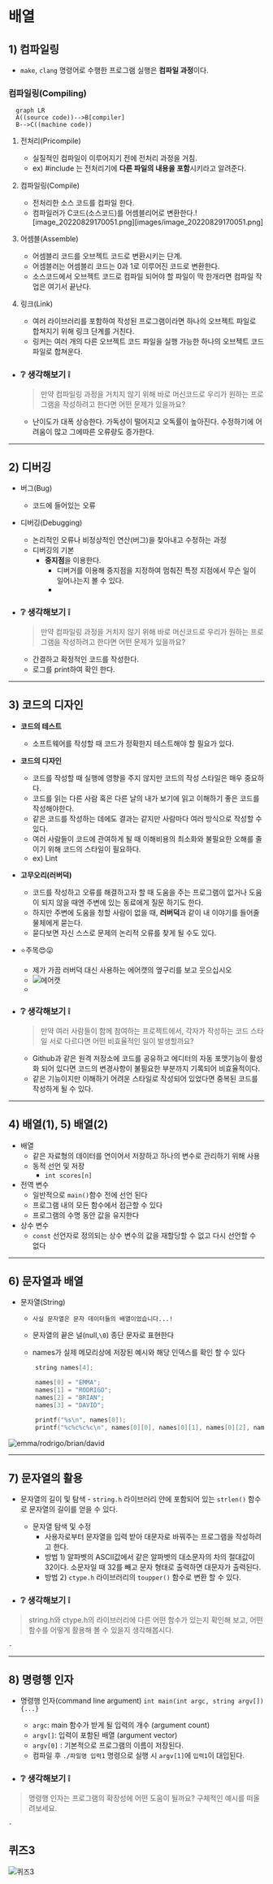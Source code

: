 # 배열
## 1) 컴파일링
- `make`, `clang`  명령어로 수행한 프로그램 실행은 **컴파일 과정**이다.

### 컴파일링(Compiling)
```mermaid
  graph LR
  A((source code))-->B[compiler]
  B-->C((machine code))
```
1. 전처리(Pricompile)
	- 실질적인 컴파일이 이루어지기 전에 전처리 과정을 거침.
	- ex) #include 는 전처리기에 **다른 파일의 내용을 포함**시키라고 알려준다.

2. 컴파일링(Compile)
	- 전처리한 소스 코드를 컴파일 한다.
	- 컴파일러가 C코드(소스코드)를 어셈블리어로 변환한다.![image_20220829170051.png][images/image_20220829170051.png]
3. 어셈블(Assemble)
	- 어셈블리 코드를 오브젝트 코드로 변환시키는 단계.
	- 어셈블러는 어셈블리 코드는 0과 1로 이루어진 코드로 변환한다.
	- 소스코드에서 오브젝트 코드로 컴파일 되어야 할 파일이 딱 한개라면 컴파일 작업은 여기서 끝난다.

4. 링크(Link)
	- 여러 라이브러리를 포함하여 작성된 프로그램이라면 하나의 오브젝트 파일로 합쳐지기 위해 링크 단계를 거친다.
	- 링커는 여러 개의 다른 오브젝트 코드 파일을 실행 가능한 하나의 오브젝트 코드 파일로 합쳐운다. 

- ### :grey_question: 생각해보기 :grey_exclamation:
	> 만약 컴파일링 과정을 거치지 않기 위해 바로 머신코드로 우리가 원하는 프로그램을 작성하려고 한다면 어떤 문제가 있을까요?

	- 난이도가 대폭 상승한다. 가독성이 떨어지고 오독률이 높아진다. 
  수정하기에 어려움이 많고 그에따른 오류량도 증가한다.

---
## 2) 디버깅
- 버그(Bug)
	- 코드에 들어있는 오류
- 디버깅(Debugging)
	- 논리적인 오류나 비정상적인 연산(버그)을 찾아내고 수정하는 과정
	- 디버깅의 기본 
		- **중지점**을 이용한다.
			- 디버거를 이용해 중지점을 지정하여 멈춰진 특정 지점에서 무슨 일이 일어나는지 볼 수 있다.
			- 
- ### :grey_question: 생각해보기 :grey_exclamation:
	>  만약 컴파일링 과정을 거치지 않기 위해 바로 머신코드로 우리가 원하는 프로그램을 작성하려고 한다면 어떤 문제가 있을까요?

	- 간결하고 확정적인 코드를 작성한다.
	- 로그를 print하여 확인 한다.
  
---
## 3) 코드의 디자인
- **코드의 테스트**
	- 소프트웨어를 작성할 때 코드가 정확한지 테스트해야 할 필요가 있다.
- **코드의 디자인**
	- 코드를 작성할 때 실행에 영향을 주지 않지만 코드의 작성 스타일은 매우 중요하다.
	- 코드를 읽는 다른 사람 혹은 다른 날의 내가 보기에 읽고 이해하기 좋은 코드를 작성해야한다.
	- 같은 코드를 작성하는 데에도 결과는 같지만 사람마다 여러 방식으로 작성할 수 있다.
	- 여러 사람들이 코드에 관여하게 될 때 이해비용의 최소화와 불필요한 오해를 줄이기 위해 코드의 스타일이 필요하다.
	- ex) Lint
- **고무오리(러버덕)**
	- 코드를 작성하고 오류를 해결하고자 할 때 도움을 주는 프로그램이 없거나 도움이 되지 않을 때엔 주변에 있는 동료에게 질문 하기도 한다.
	- 하지만 주변에 도움을 청할 사람이 없을 때, **러버덕**과 같이 내 이야기를 들어줄 물체에게 묻는다.
	- 묻다보면 자신 스스로 문제의 논리적 오류를 찾게 될 수도 있다.

- ⭐️주목😍😛
	- 제가 가끔 러버덕 대신 사용하는 에어캣의 옆구리를 보고 웃으십시오
	- ![에어캣](./images/IMG_0439.JPG)
	- 

- ### :grey_question: 생각해보기 :grey_exclamation:
	> 만약 여러 사람들이 함께 참여하는 프로젝트에서, 각자가 작성하는 코드 스타일 서로 다르다면 어떤 비효율적인 일이 발생할까요?
	
	- Github과 같은 원격 저장소에 코드를 공유하고 에디터의 자동 포맷기능이 활성화 되어 있다면 코드의 변경사항이 불필요한 부분까지 기록되어 비효율적이다.
	- 같은 기능이지만 이해하기 어려운 스타일로 작성되어 있었다면 중복된 코드를 작성하게 될 수 있다.


---
## 4) 배열(1), 5) 배열(2)
- 배열
    - 같은 자료형의 데이터를 연이어서 저장하고 하나의 변수로 관리하기 위해 사용
    - 동적 선언 및 저장
        - `int scores[n]`
- 전역 변수
    - 일반적으로 `main()`함수 전에 선언 된다
    - 프로그램 내의 모든 함수에서 접근할 수 있다
    - 프로그램의 수명 동안 값을 유지한다
- 상수 변수
    - `const` 선언자로 정의되는 상수 변수의 값을 재할당할 수 없고 다시 선언할 수 없다

---
## 6) 문자열과 배열
- 문자열(String)
    - `사실 문자열은 문자 데이터들의 배열이었습니다...!`
    - 문자열의 끝은 널(null,`\0`) 종단 문자로 표현한다

    - names가 실제 메모리상에 저장된 예시와 해당 인덱스를 확인 할 수 있다
    ```c
        string names[4];

        names[0] = "EMMA";
        names[1] = "RODRIGO";
        names[2] = "BRIAN";
        names[3] = "DAVID";

        printf("%s\n", names[0]);
        printf("%c%c%c%c\n", names[0][0], names[0][1], names[0][2], names[0][3]);
    ```

![emma/rodrigo/brian/david](https://cs50.harvard.edu/x/2020/notes/2/memory_with_string_array.png)

---
## 7) 문자열의 활용
- 문자열의 길이 및 탐색
        - `string.h` 라이브러리 안에 포함되어 있는 `strlen()` 함수로 문자열의 길이를 얻을 수 있다.
    - 문자열 탐색 및 수정
        - 사용자로부터 문자열을 입력 받아 대문자로 바꿔주는 프로그램을 작성하려고 한다.
        - 방법 1) 알파벳의 ASCII값에서 같은 알파벳의 대소문자의 차의 절대값이 32이다. 소문자일 때 32를 빼고 문자 형태로 출력하면 대문자가 출력된다.
        - 방법 2) `ctype.h` 라이브러리의 `toupper()` 함수로 변환 할 수 있다.

- ### :grey_question: 생각해보기 :grey_exclamation:
> string.h와 ctype.h의 라이브러리에 다른 어떤 함수가 있는지 확인해 보고, 어떤 함수를 어떻게 활용해 볼 수 있을지 생각해봅시다.

    - 

---
## 8) 명령행 인자
 - 명령행 인자(command line argument)
    `int main(int argc, string argv[]){...}`
    - `argc`: main 함수가 받게 될 입력의 개수 (argument count)
    - `argv[]`: 입력이 포함된 배열 (argument vector)
    - `argv[0]` : 기본적으로 프로그램의 이름이 저장된다.
    - 컴파일 후 `./파일명 입력1` 명령으로 실행 시 `argv[1]`에 `입력1`이 대입된다.

- ### :grey_question: 생각해보기 :grey_exclamation:   
> 명령행 인자는 프로그램의 확장성에 어떤 도움이 될까요? 구체적인 예시를 떠올려보세요.

    -

## 퀴즈3
![퀴즈3](./images/image_20220907.png)